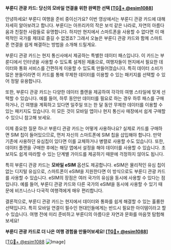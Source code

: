 **부룬디 관광 카드: 당신의 모바일 연결을 위한 완벽한 선택 [[TG💪+ @esim1088](https://t.me/s/esim1088)]**

안녕하세요! 부룬디 여행을 준비 중이신가요? 이번 영상에서는 부룬디 관광 카드에 대해 자세히 알아보려고 합니다. 부룬디는 아프리카의 작은 보석 같은 나라로, 자연의 아름다움과 친절한 사람들로 유명합니다. 하지만 현지에서 스마트폰을 사용할 수 없다면 이 매력적인 국가를 제대로 즐길 수 없겠죠? 그래서 오늘은 부룬디 관광 카드와 함께 스마트폰 연결을 쉽게 해결하는 방법을 소개해 드릴게요.

부룬디 관광 카드는 현지 통신사에서 제공하는 특별한 데이터 패스입니다. 이 카드는 부룬디에서 인터넷을 사용할 수 있도록 설계된 제품으로, 여행자들이 현지에서 필요한 데이터와 통화 서비스를 간편하게 이용할 수 있도록 만들어졌습니다. 특히 데이터 소비가 많은 분들이라면 이 카드를 통해 무제한 데이터를 이용할 수 있는 패키지를 선택할 수 있어 정말 유용합니다.

또한, 부룬디 관광 카드는 다양한 데이터 플랜을 제공하여 각각의 여행 스타일에 맞게 선택할 수 있습니다. 예를 들어, 하루 동안만 데이터를 필요로 하는 경우 하루 패스를 구매하거나, 긴 여행을 계획하고 있다면 일주일 또는 한 달 동안 무제한 데이터를 이용할 수 있는 패키지도 있습니다. 이 모든 것이 모바일 앱이나 현지 통신사 매장에서 쉽게 구매할 수 있으니 참고해 보세요.

이제 중요한 질문 하나! 부룬디 관광 카드는 어떻게 사용하나요? 실제로 카드를 구매하면 SIM 칩이 들어있으므로, 먼저 자신의 스마트폰에 SIM 칩을 삽입해야 합니다. 만약 기존에 사용하던 유심칩이 있다면 이를 교체하거나 병렬로 사용할 수도 있습니다. 또한, 데이터 플랜을 구매한 후에는 해당 앱에서 설정을 해야 데이터를 사용할 수 있습니다. 초보자도 쉽게 따라할 수 있는 단계별 가이드를 제공하기 때문에 걱정하지 않아도 됩니다.

특히 부룬디 관광 카드는 **모바일 eSIM** 옵션도 제공합니다. eSIM은 물리적인 유심 칩이 없는 디지털 유심으로, 스마트폰이 eSIM을 지원한다면 이 방식으로도 부룬디 관광 카드를 사용할 수 있습니다. eSIM의 장점은 여러 국가의 유심을 동시에 사용할 수 있다는 점입니다. 예를 들어, 부룬디 관광 카드와 다른 국가의 eSIM을 동시에 사용할 수 있기 때문에 비즈니스나 다국적 여행객에게 매우 편리합니다.

결론적으로, 부룬디 관광 카드는 현지에서 데이터와 통화를 쉽게 해결할 수 있는 훌륭한 선택입니다. 특히 모바일 연결이 필수인 현대인들에게는 반드시 필요한 아이템이라고 할 수 있습니다. 여행 전에 미리 준비하고 부룬디의 아름다운 자연과 문화를 마음껏 탐험해 보세요!

**부룬디 관광 카드로 더 나은 여행 경험을 만들어보세요! [[TG💪+ @esim1088](https://t.me/s/esim1088)]**

[[TG💪+ @esim1088](https://t.me/s/esim1088) ![Image](https://i.postimg.cc/Y0z9fWf4/image.png)]